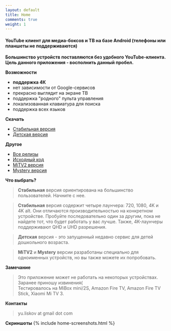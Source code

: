 ```yaml
---
layout: default
title: Home
comments: true
weight: 1
---
```


#### YouTube клиент для медиа-боксов и ТВ на базе Android (телефоны или планшеты не поддерживаются)

**Большинство устройств поставляются без удобного YouTube-клиента. Цель данного приложения - восполнить данный пробел.**

**Возможности**
- **поддержка 4К**
- нет зависимости от Google-сервисов
- прекрасно выглядит на экране ТВ
- поддержка "родного" пульта управления
- локализованная клавиатура для поиска
- поддержка всех языков

**Скачать**
- [Стабильная версия]({{site.binaries.unified}})   
- [Детская версия]({{site.binaries.kids}})   

**Другое**
- [Все релизы](https://github.com/yuliskov/SmartYouTubeTV/releases)  
- [Исходный код](https://github.com/yuliskov/SmartYouTubeTV)  
- [MiTV2 версия]({{site.binaries.MiTV2}})   
- [Mystery версия]({{site.binaries.MiTV2}})   

**Что выбрать?**

> **Стабильная** версия ориентирована на большинство пользователей. Начните с нее.

> **Стабильная** версия содержит четыре лаунчера: 720, 1080, 4K и 4K alt. Они отличаются производительностью на конкретном устройстве. Пробуйте последовательно один за другим, пока не найдете тот, что будет работать у вас лучше. Также, 4K-лаунчеры поддерживают QHD и UHD разрешения.

> **Детская** версия - это запущенный недавно сервис для детей дошкольного возраста.

> **MiTV2** и **Mystery** версии разработаны специально для одноименных устройств, но вы также можете их попробовать.

**Замечание** 
> Это приложение может не работать на некоторых устройствах. Заранее приношу извинения(  
> Тестировалось на MiBox mini/2S, Amazon Fire TV, Amazon Fire TV Stick, Xiaomi Mi TV 3.

**Контакты**
> yu.liskov at gmail dot com

**Скриншоты**
{% include home-screenshots.html %}